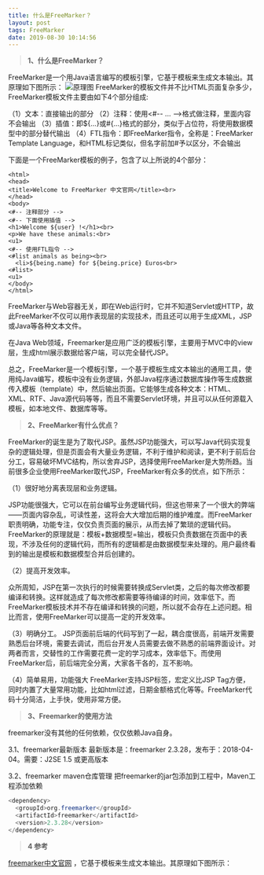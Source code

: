 ```yaml
---
title: 什么是FreeMarker？
layout: post
tags: FreeMarker
date: 2019-08-30 10:14:56
---
```

>**1、什么是FreeMarker？**

FreeMarker是一个用Java语言编写的模板引擎，它基于模板来生成文本输出。其原理如下图所示：
![原理图](https://img-blog.csdnimg.cn/20190830104112439.png)
FreeMarker的模板文件并不比HTML页面复杂多少，FreeMarker模板文件主要由如下4个部分组成:

（1）文本：直接输出的部分 
（2）注释：使用<#-- ... -->格式做注释，里面内容不会输出 
（3）插值：即${...}或#{...}格式的部分，类似于占位符，将使用数据模型中的部分替代输出 
（4）FTL指令：即FreeMarker指令，全称是：FreeMarker Template Language，和HTML标记类似，但名字前加#予以区分，不会输出

下面是一个FreeMarker模板的例子，包含了以上所说的4个部分：
```FreeMark
<html>
<head>
<title>Welcome to FreeMarker 中文官网</title><br> 
</head> 
<body>
<#-- 注释部分 --> 
<#-- 下面使用插值 --> 
<h1>Welcome ${user} !</h1><br> 
<p>We have these animals:<br> 
<u1>
<#-- 使用FTL指令 --> 
<#list animals as being><br> 
  <li>${being.name} for ${being.price} Euros<br> 
<#list>
<u1>
</body> 
</html> 
```
FreeMarker与Web容器无关，即在Web运行时，它并不知道Servlet或HTTP，故此FreeMarker不仅可以用作表现层的实现技术，而且还可以用于生成XML，JSP或Java等各种文本文件。

在Java Web领域，Freemarker是应用广泛的模板引擎，主要用于MVC中的view层，生成html展示数据给客户端，可以完全替代JSP。

总之，FreeMarker是一个模板引擎，一个基于模板生成文本输出的通用工具，使用纯Java编写，模板中没有业务逻辑，外部Java程序通过数据库操作等生成数据传入模板（template）中，然后输出页面。它能够生成各种文本：HTML、XML、RTF、Java源代码等等，而且不需要Servlet环境，并且可以从任何源载入模板，如本地文件、数据库等等。

>**2、FreeMarker有什么优点？**

FreeMarker的诞生是为了取代JSP。虽然JSP功能强大，可以写Java代码实现复杂的逻辑处理，但是页面会有大量业务逻辑，不利于维护和阅读，更不利于前后台分工，容易破坏MVC结构，所以舍弃JSP，选择使用FreeMarker是大势所趋。当前很多企业使用FreeMarker取代JSP，FreeMarker有众多的优点，如下所示：

（1）很好地分离表现层和业务逻辑。

JSP功能很强大，它可以在前台编写业务逻辑代码，但这也带来了一个很大的弊端——页面内容杂乱，可读性差，这将会大大增加后期的维护难度。而FreeMarker职责明确，功能专注，仅仅负责页面的展示，从而去掉了繁琐的逻辑代码。FreeMarker的原理就是：模板+数据模型=输出，模板只负责数据在页面中的表现，不涉及任何的逻辑代码，而所有的逻辑都是由数据模型来处理的。用户最终看到的输出是模板和数据模型合并后创建的。

（2）提高开发效率。

众所周知，JSP在第一次执行的时候需要转换成Servlet类，之后的每次修改都要编译和转换。这样就造成了每次修改都需要等待编译的时间，效率低下。而FreeMarker模板技术并不存在编译和转换的问题，所以就不会存在上述问题。相比而言，使用FreeMarker可以提高一定的开发效率。

（3）明确分工。
JSP页面前后端的代码写到了一起，耦合度很高，前端开发需要熟悉后台环境，需要去调试，而后台开发人员需要去做不熟悉的前端界面设计。对两者而言，交替性的工作需要花费一定的学习成本，效率低下。而使用FreeMarker后，前后端完全分离，大家各干各的，互不影响。

（4）简单易用，功能强大
FreeMarker支持JSP标签，宏定义比JSP Tag方便，同时内置了大量常用功能，比如html过滤，日期金额格式化等等。FreeMarker代码十分简洁，上手快，使用非常方便。

>**3、Freemarker的使用方法**

freemarker没有其他的任何依赖，仅仅依赖Java自身。

3.1、freemarker最新版本
最新版本是：freemarker 2.3.28，发布于：2018-04-04。需要：J2SE 1.5 或更高版本

3.2、freemarker maven仓库管理
把freemarker的jar包添加到工程中，Maven工程添加依赖
```java
<dependency>
  <groupId>org.freemarker</groupId>
  <artifactId>freemarker</artifactId>
  <version>2.3.28</version>
</dependency>
```

>**4 参考**

[freemarker中文官网](http://www.freemarker.cn/)
，它基于模板来生成文本输出。其原理如下图所示：
